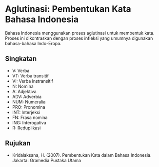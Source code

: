 # Aglutinasi: Pembentukan Kata Bahasa Indonesia

Bahasa Indonesia menggunakan proses aglutinasi untuk membentuk kata. Proses ini dikontraskan dengan proses infleksi yang umumnya digunakan bahasa-bahasa Indo-Eropa.

## Singkatan

- V: Verba
- VT: Verba transitif
- VI: Verba instransitif
- N: Nomina
- A: Adjektiva
- ADV: Adverbia
- NUM: Numeralia
- PRO: Pronomina
- INT: Interjeksi
- FN: Frasa nomina
- ING: Interogativa
- R: Reduplikasi

## Rujukan

- Kridalaksana, H. (2007). Pembentukan Kata dalam Bahasa Indonesia. Jakarta: Gramedia Pustaka Utama